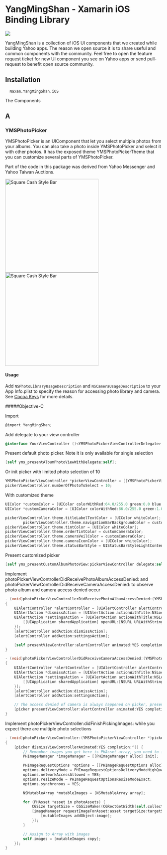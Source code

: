 YangMingShan - Xamarin iOS Binding Library
=====
<img src="https://github.com/yahoo/YangMingShan/raw/master/media/yangmingshan-banner@2x.png">

YangMingShan is a collection of iOS UI components that we created while building Yahoo apps. The reason we open source it is to share useful and common components with the community. Feel free to open the feature request ticket for new UI component you see on Yahoo apps or send pull-request to benefit open source community.

Installation
-------
```
  Naxam.YangMingShan.iOS
```

The Components

A
-------

### YMSPhotoPicker

YMSPhotoPicker is an UIComponent that let you select multiple photos from your albums. You can also take a photo inside YMSPhotoPicker and select it with other photos. It has the exposed theme YMSPhotoPickerTheme that you can customize several parts of YMSPhotoPicker.

Part of the code in this package was derived from Yahoo Messenger and Yahoo Taiwan Auctions.

<img src="https://github.com/yahoo/YangMingShan/raw/master/media/ymsphotopicker-demo.gif" alt="Square Cash Style Bar" width="300"/>
<img src="https://github.com/yahoo/YangMingShan/raw/master/media/ymsphotopicker-theme.gif" alt="Square Cash Style Bar" width="300"/>

#### Usage

Add ```NSPhotoLibraryUsageDescription``` and ```NSCameraUsageDescription``` to your App Info.plist to specify the reason for accessing photo library and camera. See [Cocoa Keys](https://developer.apple.com/library/ios/documentation/General/Reference/InfoPlistKeyReference/Articles/CocoaKeys.html) for more details.

#####Objective-C

Import

```objective-c
@import YangMingShan;
```

Add delegate to your view controller

```objective-c
@interface YourViewController ()<YMSPhotoPickerViewControllerDelegate>
```

Present default photo picker. Note it is only available for single selection

```objective-c
[self yms_presentAlbumPhotoViewWithDelegate:self];
```

Or init picker with limited photo selection of 10

```objective-c
YMSPhotoPickerViewController *pickerViewController = [[YMSPhotoPickerViewController alloc] init];
pickerViewController.numberOfPhotoToSelect = 10;
```

With customized theme
```objective-c
UIColor *customColor = [UIColor colorWithRed:64.0/255.0 green:0.0 blue:144.0/255.0 alpha:1.0];
UIColor *customCameraColor = [UIColor colorWithRed:86.0/255.0 green:1.0/255.0 blue:236.0/255.0 alpha:1.0];

pickerViewController.theme.titleLabelTextColor = [UIColor whiteColor];
        pickerViewController.theme.navigationBarBackgroundColor = customColor;
pickerViewController.theme.tintColor = [UIColor whiteColor];
pickerViewController.theme.orderTintColor = customCameraColor;
pickerViewController.theme.cameraVeilColor = customCameraColor;
pickerViewController.theme.cameraIconColor = [UIColor whiteColor];
pickerViewController.theme.statusBarStyle = UIStatusBarStyleLightContent;
```

Present customized picker
```objective-c
[self yms_presentCustomAlbumPhotoView:pickerViewController delegate:self];
```

Implement photoPickerViewControllerDidReceivePhotoAlbumAccessDenied: and photoPickerViewControllerDidReceiveCameraAccessDenied: to observe photo album and camera access denied occur

```objective-c
- (void)photoPickerViewControllerDidReceivePhotoAlbumAccessDenied:(YMSPhotoPickerViewController *)picker
{
    UIAlertController *alertController = [UIAlertController alertControllerWithTitle:NSLocalizedString(@"Allow photo album access?", nil) message:NSLocalizedString(@"Need your permission to access photo albums", nil) preferredStyle:UIAlertControllerStyleAlert];
    UIAlertAction *dismissAction = [UIAlertAction actionWithTitle:NSLocalizedString(@"Cancel", nil) style:UIAlertActionStyleCancel handler:nil];
    UIAlertAction *settingsAction = [UIAlertAction actionWithTitle:NSLocalizedString(@"Settings", nil) style:UIAlertActionStyleDefault handler:^(UIAlertAction *action) {
        [[UIApplication sharedApplication] openURL:[NSURL URLWithString:UIApplicationOpenSettingsURLString]];
    }];
    [alertController addAction:dismissAction];
    [alertController addAction:settingsAction];

    [self presentViewController:alertController animated:YES completion:nil];
}

- (void)photoPickerViewControllerDidReceiveCameraAccessDenied:(YMSPhotoPickerViewController *)picker
{
    UIAlertController *alertController = [UIAlertController alertControllerWithTitle:NSLocalizedString(@"Allow camera access?", nil) message:NSLocalizedString(@"Need your permission to take a photo", nil) preferredStyle:UIAlertControllerStyleAlert];
    UIAlertAction *dismissAction = [UIAlertAction actionWithTitle:NSLocalizedString(@"Cancel", nil) style:UIAlertActionStyleCancel handler:nil];
    UIAlertAction *settingsAction = [UIAlertAction actionWithTitle:NSLocalizedString(@"Settings", nil) style:UIAlertActionStyleDefault handler:^(UIAlertAction *action) {
        [[UIApplication sharedApplication] openURL:[NSURL URLWithString:UIApplicationOpenSettingsURLString]];
    }];
    [alertController addAction:dismissAction];
    [alertController addAction:settingsAction];

    // The access denied of camera is always happened on picker, present alert on it to follow the view hierarchy
    [picker presentViewController:alertController animated:YES completion:nil];
}
```

Implement photoPickerViewController:didFinishPickingImages: while you expect there are multiple photo selections

```objective-c
- (void)photoPickerViewController:(YMSPhotoPickerViewController *)picker didFinishPickingImages:(NSArray *)photoAssets
{
    [picker dismissViewControllerAnimated:YES completion:^() {
        // Remember images you get here is PHAsset array, you need to implement PHImageManager to get UIImage data by yourself
        PHImageManager *imageManager = [[PHImageManager alloc] init];

        PHImageRequestOptions *options = [[PHImageRequestOptions alloc] init];
        options.deliveryMode = PHImageRequestOptionsDeliveryModeHighQualityFormat;
        options.networkAccessAllowed = YES;
        options.resizeMode = PHImageRequestOptionsResizeModeExact;
        options.synchronous = YES;

        NSMutableArray *mutableImages = [NSMutableArray array];

        for (PHAsset *asset in photoAssets) {
            CGSize targetSize = CGSizeMake((CGRectGetWidth(self.collectionView.bounds) - 20*2) * [UIScreen mainScreen].scale, (CGRectGetHeight(self.collectionView.bounds) - 20*2) * [UIScreen mainScreen].scale);
            [imageManager requestImageForAsset:asset targetSize:targetSize contentMode:PHImageContentModeAspectFill options:options resultHandler:^(UIImage *image, NSDictionary *info) {
                [mutableImages addObject:image];
            }];
        }

		// Assign to Array with images
        self.images = [mutableImages copy];
    }];
}
```
